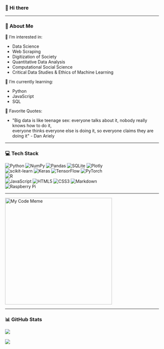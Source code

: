 ### 👋 Hi there 
---
### 💫 About Me
🔭 I’m interested in: 
- Data Science
- Web Scraping
- Digitization of Society
- Quantitative Data Analysis
- Computational Social Science
- Critical Data Studies & Ethics of Machine Learning <br>

🌱 I’m currently learning:
- Python 
- JavaScript  
- SQL <br>

💬 Favorite Quotes:
- "Big data is like teenage sex: everyone talks about it, nobody really knows how to do it, <br>everyone thinks everyone else is doing it, so everyone claims they are doing it" - Dan Ariely

---
### 💻 Tech Stack
![Python](https://img.shields.io/badge/python-3670A0?style=for-the-badge&logo=python&logoColor=ffdd54) 
![NumPy](https://img.shields.io/badge/numpy-%23013243.svg?style=for-the-badge&logo=numpy&logoColor=white) 
![Pandas](https://img.shields.io/badge/pandas-%23150458.svg?style=for-the-badge&logo=pandas&logoColor=white)
![SQLite](https://img.shields.io/badge/sqlite-%2307405e.svg?style=for-the-badge&logo=sqlite&logoColor=white) 
![Plotly](https://img.shields.io/badge/Plotly-%233F4F75.svg?style=for-the-badge&logo=plotly&logoColor=white) <br>
![scikit-learn](https://img.shields.io/badge/scikit--learn-%23F7931E.svg?style=for-the-badge&logo=scikit-learn&logoColor=white)
![Keras](https://img.shields.io/badge/Keras-%23D00000.svg?style=for-the-badge&logo=Keras&logoColor=white)
![TensorFlow](https://img.shields.io/badge/TensorFlow-%23FF6F00.svg?style=for-the-badge&logo=TensorFlow&logoColor=white)
![PyTorch](https://img.shields.io/badge/PyTorch-%23EE4C2C.svg?style=for-the-badge&logo=PyTorch&logoColor=white) <br>
![R](https://img.shields.io/badge/r-%23276DC3.svg?style=for-the-badge&logo=r&logoColor=white) <br>
![JavaScript](https://img.shields.io/badge/javascript-%23323330.svg?style=for-the-badge&logo=javascript&logoColor=%23F7DF1E) 
![HTML5](https://img.shields.io/badge/html5-%23E34F26.svg?style=for-the-badge&logo=html5&logoColor=white) 
![CSS3](https://img.shields.io/badge/css3-%231572B6.svg?style=for-the-badge&logo=css3&logoColor=white)
![Markdown](https://img.shields.io/badge/markdown-%23000000.svg?style=for-the-badge&logo=markdown&logoColor=white) <br> 
![Raspberry Pi](https://img.shields.io/badge/-RaspberryPi-C51A4A?style=for-the-badge&logo=Raspberry-Pi) 

---
<img src="https://i.redd.it/gfw32lvzfz661.png" alt="My Code Meme" width="350"/>

---
### 📊 GitHub Stats
![](https://github-readme-stats.vercel.app/api/top-langs/?username=Philipp-D-P&theme=dark&hide_border=false&include_all_commits=false&count_private=false&layout=compact) <br><br>
[![](https://visitcount.itsvg.in/api?id=Philipp-D-P&icon=0&color=0)](https://visitcount.itsvg.in)

<!--
- 🔭 I’m currently working on ...
- 👯 I’m looking to collaborate on ...
- 🤔 I’m looking for help with ...
- 💬 Ask me about ...
- 📫 How to reach me: ...
- 😄 Pronouns: ...
- ⚡ Fun fact: ...
[![](https://visitcount.itsvg.in/api?id=Philipp-D-P&icon=0&color=0)](https://visitcount.itsvg.in)
-->
